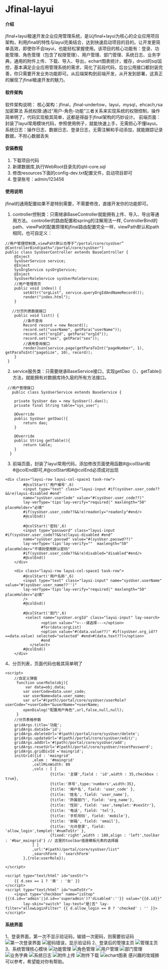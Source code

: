 # Jfinal-layui

#### 介绍
jfinal+layui极速开发企业应用管理系统，是以jfinal+layui为核心的企业应用项目架构，利用jfinal的特性与layui完美结合，达到快速启动项目的目的。让开发更简单高效，即使你不会layui，也能轻松掌握使用。该项目的核心功能有：登录、功能管理、角色管理（包含了权限管理）、用户管理、部门管理、系统日志、业务字典，通用的附件上传、下载、导入、导出，echart图表统计，缓存，druid的sql监控，基本满足企业应用管理系统的需求，简化了前段代码，后台公用接口都封装完善，你只需要开发业务功能即可。从后端架构到前端开发，从开发到部署，这真正的展现了jfinal极速开发的魅力。

#### 软件架构
软件架构说明：
核心架构：jfinal，jfinal-undertow，layui，mysql，ehcach,rsa加密算法
系统权限:通过“用户-角色-功能”三者关系来实现系统的权限控制，操作简单明了，代码实现极其简单，这都是得益于jfinal架构的巧妙设计。
前端页面：封装了layui常用模块代码，参照使用例子，就能快速上手，无需担心不懂layui。
系统日志：操作日志、数据日志、登录日志，无需注解和手动添加，就能跟踪记录数据，不担心数据丢失

#### 安装教程

1. 下载项目代码
2. 新建数据库,执行WebRoot目录先的qhl-core.sql
3. 修改resources下面的config-dev.txt配置文件，启动项目即可
4. 登录账号：admin/123456

#### 使用说明
jfinal的通用配置如果不是特别需要，不需要修改，直接开发你的功能即可。

1. controller控制类：只需继承BaseController就能拥有上传、导入、导出等通用方法。
   controller的路由配置和spring的注解用法一样,
   ControllerBind的path、viewPat的配置原理和jfinal路由配置完全一样，viewPath默认和path相同，也可自定义：


```
//用户管理控制类,viewPaht默认也等于“/portal/core/sysUser”
@ControllerBind(path="/portal/core/sysUser")
public class SysUserController extends BaseController {
	@Inject
	SysUserService service;
	@Inject
	SysOrgService sysOrgService;
	@Inject
	SysUserRoleService sysUserRoleService;
    //用户管理首页
	public void index() {
		setAttr("orgList", service.queryOrgIdAndNameRecord());
		render("index.html");
	}

   //分页列表数据接口
	public void list() {
        //条件查询
		Record record = new Record();
		record.set("userName", getPara("userName"));
		record.set("orgId", getPara("orgId"));
		record.set("sex", getPara("sex"));
        //通用查询接口
		renderJson(service.page(getParaToInt("pageNumber", 1), getParaToInt("pageSize", 10), record));
	}
 }
```

2. service服务类：只需要继承BaseService接口，实现getDao（）、getTable()方法，就能拥有对数据库持久层的所有方法接口。
  
```
 //用户管理接口
   public class SysUserService extends BaseService {

	private SysUser dao = new SysUser().dao();
	private final String table="sys_user";
	
	@Override
	public SysUser getDao(){
		return dao;
	}
	
	@Override
	public String getTable(){
		return table;
	}
  }

```

3. 前端页面，封装了layui常用代码，添加修改页面使用函数#@colStart和#@colEnd即可,#@colStart和#@colEnd必须成对出现
  
```
<div class="layui-row layui-col-space1 task-row">
		#@colStart('用户编号',6)		
		<input type="text" class="layui-input #if(sysUser.user_code??&&!e)layui-disabled #end" 
		name="sysUser.userCode" value="#(sysUser.user_code??)" 
		lay-verType='tips'lay-verify="required|" maxlength="50" placeHolder="必填"
		#if(sysUser.user_code??&&!e)readonly="readonly"#end/>
		#@colEnd()
		
		#@colStart('密码',6)
		<input type="password" class="layui-input #if(sysUser.user_code??&&!e)layui-disabled #end" 
		name="sysUser.passwd" value="#(sysUser.passwd??)"
		lay-verType='tips'lay-verify=""  maxlength="50" placeHolder="不填则使用默认密码"
		#if(sysUser.user_code??&&!e)disabled="disabled"#end/>
		#@colEnd()
	</div>
	
	<div class="layui-row layui-col-space1 task-row">	
		#@colStart('用户名称',6)
		<input type="text" class="layui-input" name="sysUser.userName" value="#(sysUser.user_name??'')" 
		lay-verType='tips'lay-verify="required|" maxlength="50" placeHolder="必填"
		/>		
		#@colEnd()
		
		#@colStart('部门',6)
		 <select name="sysUser.orgId" class="layui-input" lay-search>
		   		<option value="">---请选择---</option>
		   		#for(data:orgList)
       			<option value="#(data.value??)" #if(sysUser.org_id??==data.value) selected="selected" #end>#(data.text??)</option>
       			#end
		   </select>
		#@colEnd()
	</div>

```

4、分页列表，页面代码也极其简单明了

```
<script>
    //自定义弹窗
	 function userRole(obj){
		 var data=obj.data;
		var userCode=data.user_code;
		var userName=data.user_name;
		var url="#(path)/portal/core/sysUser/userRole?userCode="+userCode+"&userName="+userName;
		openDialog("配置用户角色",url,false,null,null);
	 }
	//分页表格参数
	gridArgs.title='功能';
	gridArgs.dataId='id';
	gridArgs.deleteUrl='#(path)/portal/core/sysUser/delete';
	gridArgs.updateUrl='#(path)/portal/core/sysUser/edit/';
	gridArgs.addUrl='#(path)/portal/core/sysUser/add';
	gridArgs.resetUrl='#(path)/portal/core/sysUser/resetPassword';
	gridArgs.gridDivId ='maingrid';
	initGrid({id : 'maingrid'
			,elem : '#maingrid'
			,cellMinWidth: 80
			,cols : [ [
					{title: '主键',field : 'id',width : 35,checkbox : true},						
					{title:'序号',type:'numbers',width:35},
					{title: '用户名', field: 'user_code' },
        			{title: '姓名', field: 'user_name'},
	        		{title: '所属部门', field: 'org_name'},
	        		{title: '性别', field: 'sex',templet:'#sexStr'},
        			{title: '电话', field: 'tel'},
        			{title: '手机号码', field: 'mobile'},
        			{title: '邮箱', field: 'email'},
        			{title: '允许登录', field: 'allow_login',templet:'#numToStr' },																		
					{fixed:'right',width : 180,align : 'left',toolbar : '#bar_maingrid'} // 这里的toolbar值是模板元素的选择器
			] ]
			,url:"#(path)/portal/core/sysUser/list"
			,searchForm : 'searchForm'
		},{role:userRole});
	
</script>

<script type="text/html" id="sexStr">
    {{ d.sex == 1 ? '男' : '女' }}             
</script>
<script type="text/html" id="numToStr">
    <input type="checkbox" name="isStop" {{(d.id=='admin'||d.id=='superadmin')?'disabled':''}} value="{{d.id}}" 
		lay-skin="switch" lay-text="是|否" lay-filter="allowLoginFilter" {{ d.allow_login == 0 ? 'checked' : '' }}>               
</script>
```
#### 系统界面
1、登录界面，第一次不显示验证码，输错一次密码，则需要验证码
![第一次登录界面](https://images.gitee.com/uploads/images/2019/0105/215040_a8a2fc5f_1692092.png "登录登录.png")
![密码错误，显示验证码](https://images.gitee.com/uploads/images/2019/0105/215235_6a995c90_1692092.png "显示验证码.png")
2、登录后的管理主页
![管理主页](https://images.gitee.com/uploads/images/2019/0105/215505_6151b7da_1692092.png "管理主页.png")
3、系统管理核心模块
![功能管理](https://images.gitee.com/uploads/images/2019/0105/215623_059ce33f_1692092.png "功能管理.png")
![角色管理](https://images.gitee.com/uploads/images/2019/0105/215705_08c4c892_1692092.png "角色管理.png")
![用户管理](https://images.gitee.com/uploads/images/2019/0105/215739_245dccdd_1692092.png "用户管理.png")
![部门管理](https://images.gitee.com/uploads/images/2019/0105/215806_2c0c748f_1692092.png "部门管理.png")
![业务字典](https://images.gitee.com/uploads/images/2019/0105/215832_91d9f78c_1692092.png "业务字典.png")
![系统日志](https://images.gitee.com/uploads/images/2019/0105/215909_00d4c9e0_1692092.png "系统日志.png")
![附件上传](https://images.gitee.com/uploads/images/2019/0105/220039_83ff97e3_1692092.png "附件上传.png")
![附件下载](https://images.gitee.com/uploads/images/2019/0105/220152_c1c0a0fc_1692092.png "附件下载.png")
![echart图表](https://images.gitee.com/uploads/images/2019/0105/220239_fea15866_1692092.png "echart图表.png")
感兴趣的攻城狮可以参考，希望能对你有帮助。
